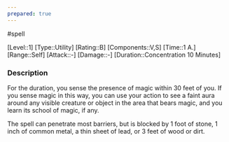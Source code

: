 ```yaml
---
prepared: true
---
```

#spell

[Level::1]
[Type::Utility]
[Rating::B]
[Components::V,S]
[Time::1 A.]
[Range::Self]
[Attack::\-]
[Damage::\-]
[Duration::Concentration 10 Minutes]
### Description

For the duration, you sense the presence of magic within 30 feet of you. If you sense magic in this way, you can use your action to see a faint aura around any visible creature or object in the area that bears magic, and you learn its school of magic, if any.

The spell can penetrate most barriers, but is blocked by 1 foot of stone, 1 inch of common metal, a thin sheet of lead, or 3 feet of wood or dirt. 